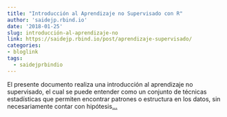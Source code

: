 ```yaml
---
title: "Introducción al Aprendizaje no Supervisado con R"
author: 'saidejp.rbind.io'
date: '2018-01-25'
slug: introducción-al-aprendizaje-no
link: https://saidejp.rbind.io/post/aprendizaje-supervisado/
categories:
- bloglink
tags:
  - saidejprbindio
---
```


El presente documento realiza una introducción al aprendizaje no supervisado, el cual se puede entender como un conjunto de técnicas estadísticas que permiten encontrar patrones o estructura en los datos, sin necesariamente contar con hipótesis[... <i class="fas fa-external-link-alt"></i>](https://saidejp.rbind.io/post/aprendizaje-supervisado/)

